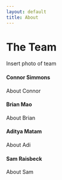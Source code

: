 ```yaml
---
layout: default
title: About
---
```

# The Team
Insert photo of team
#### Connor Simmons
About Connor

#### Brian Mao
About Brian

#### Aditya Matam
About Adi

#### Sam Raisbeck
About Sam
